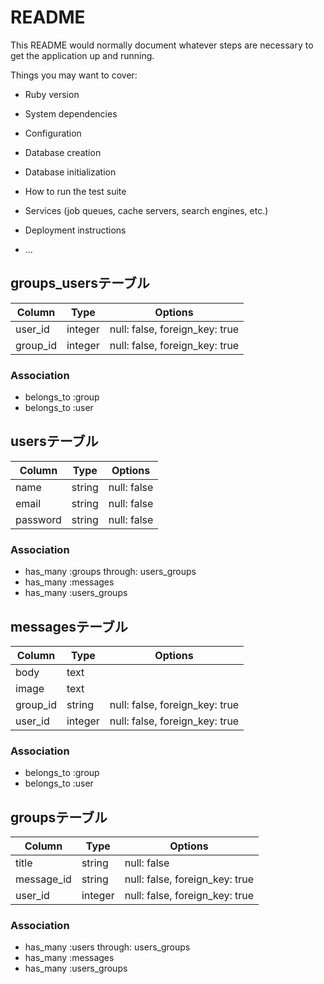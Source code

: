 # README

This README would normally document whatever steps are necessary to get the
application up and running.

Things you may want to cover:

* Ruby version

* System dependencies

* Configuration

* Database creation

* Database initialization

* How to run the test suite

* Services (job queues, cache servers, search engines, etc.)

* Deployment instructions

* ...

## groups_usersテーブル

|Column|Type|Options|
|------|----|-------|
|user_id|integer|null: false, foreign_key: true|
|group_id|integer|null: false, foreign_key: true|

### Association
- belongs_to :group
- belongs_to :user


## usersテーブル

|Column|Type|Options|
|------|----|-------|
|name|string|null: false|
|email|string|null: false|
|password|string|null: false|

### Association
- has_many :groups through: users_groups
- has_many :messages
- has_many :users_groups



## messagesテーブル

|Column|Type|Options|
|------|----|-------|
|body|text|
|image|text|
|group_id|string|null: false, foreign_key: true|
|user_id|integer|null: false, foreign_key: true|

### Association
- belongs_to :group
- belongs_to :user


## groupsテーブル

|Column|Type|Options|
|------|----|-------|
|title|string|null: false|
|message_id|string|null: false, foreign_key: true|
|user_id|integer|null: false, foreign_key: true|

### Association
- has_many :users through: users_groups
- has_many :messages
- has_many :users_groups
